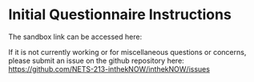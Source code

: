 # Initial Questionnaire Instructions

The sandbox link can be accessed here:

If it is not currently working or for miscellaneous questions or concerns, please submit an issue on the github repository here: https://github.com/NETS-213-inthekNOW/inthekNOW/issues